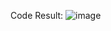 Code Result:
![image](https://github.com/KreshtanovychNikita/Exam/assets/90615653/ddc8eb14-e343-4f45-8d1d-d02335561439)

